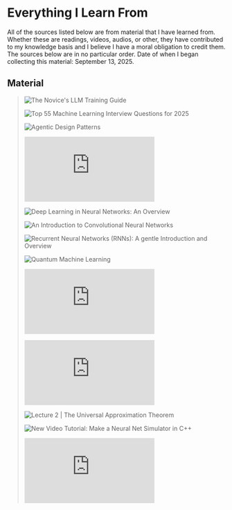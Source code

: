 # Everything I Learn From
All of the sources listed below are from material that I have learned from. Whether these are readings, videos, audios, or other, they have contributed to my knowledge basis and I believe I have a moral obligation to credit them. The sources below are in no particular order. Date of when I began collecting this material: September 13, 2025. 

## Material

> ![The Novice's LLM Training Guide](https://rentry.org/llm-training)
> 
> ![Top 55 Machine Learning Interview Questions for 2025](https://rentry.org/llm-training)
>
> ![Agentic Design Patterns](https://docs.google.com/document/d/1rsaK53T3Lg5KoGwvf8ukOUvbELRtH-V0LnOIFDxBryE/edit?tab=t.0#heading=h.pxcur8v2qagu)
>
> ![How the backpropagation algorithm works](http://neuralnetworksanddeeplearning.com/chap2.html)
>
> ![Deep Learning in Neural Networks: An Overview](https://arxiv.org/pdf/1404.7828)
>
> ![An Introduction to Convolutional Neural Networks](https://arxiv.org/pdf/1511.08458)
>
> ![Recurrent Neural Networks (RNNs): A gentle Introduction and Overview](https://arxiv.org/pdf/1912.05911)
>
> ![Quantum Machine Learning](https://arxiv.org/pdf/1912.05911)
>
> ![Steps Toward Artificial Intelligence](https://courses.csail.mit.edu/6.803/pdf/steps.pdf)
>
> ![A visual proof that neural nets can compute any function](http://neuralnetworksanddeeplearning.com/chap4.html)
>
> ![Lecture 2 | The Universal Approximation Theorem](https://www.youtube.com/watch?v=lkha188L4Gs)
>
> ![New Video Tutorial: Make a Neural Net Simulator in C++](https://millermattson.com/dave/?p=54)
>
> ![CS-449: Neural Networks](https://people.willamette.edu/~gorr/classes/cs449/intro.html)
